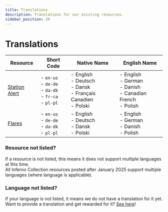 ```yaml
---
title: Translations
description: Translations for our existing resources.
sidebar_position: 20
---
```


# Translations

| Resource                           | Short Code                                                        | Native Name                                                              | English Name                                                           |
|------------------------------------|-------------------------------------------------------------------|--------------------------------------------------------------------------|------------------------------------------------------------------------|
| [Station Alert](station-alert.mdx) | - `en-us`<br/>- `de-de`<br/>- `da-dk`<br/>- `fr-ca`<br/>- `pl-pl` | - English<br/>- Deutsch<br/>- Dansk<br/>- Français Canadien<br/>- Polski | - English<br/>- German<br/>- Danish<br/>- Canadian French<br/>- Polish |
| [Flares](flares.mdx)               | - `en-us`<br/>- `de-de`<br/>- `da-dk`<br/>- `pl-pl`               | - English<br/>- Deutsch<br/>- Dansk<br/>- Polski                         | - English<br/>- German<br/>- Danish<br/>- Polish                       |

### Resource not listed?
If a resource is not listed, this means it does not support multiple languages at this time.  
All Inferno Collection resources posted after January 2025 support multiple languages (where language is applicable).

### Language not listed?
If your language is not listed, it means we do not have a translation for it yet.  
Want to provide a translation and get rewarded for it? [See here](..)!
